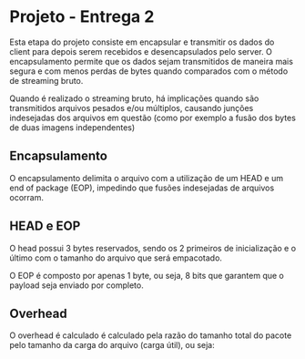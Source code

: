 # Projeto - Entrega 2

Esta etapa do projeto consiste em encapsular e transmitir os dados do client para depois serem recebidos e desencapsulados pelo server. O encapsulamento permite que os dados sejam transmitidos de maneira mais segura e com menos perdas de bytes quando comparados com o método de streaming bruto. 

Quando é realizado o streaming bruto, há implicações quando são transmitidos arquivos pesados e/ou múltiplos, causando junções indesejadas dos arquivos em questão (como por exemplo a fusão dos bytes de duas imagens independentes)

## Encapsulamento

O encapsulamento delimita o arquivo com a utilização de um HEAD e um end of package (EOP), impedindo que fusões indesejadas de arquivos ocorram.

## HEAD e EOP

O head possui 3 bytes reservados, sendo os 2 primeiros de inicialização e o último com o tamanho do arquivo que será empacotado.

O EOP é composto por apenas 1 byte, ou seja, 8 bits que garantem que o payload seja enviado por completo.

## Overhead
 
O overhead é calculado é calculado pela razão do tamanho total do pacote pelo tamanho da carga do arquivo (carga útil), ou seja:



